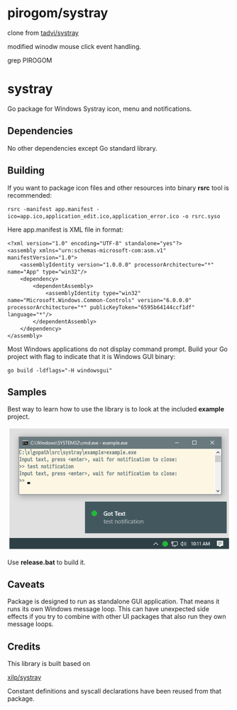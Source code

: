 # pirogom/systray

clone from [tadvi/systray](https://github.com/tadvi/systray)

modified winodw mouse click event handling.

grep PIROGOM

# systray

Go package for Windows Systray icon, menu and notifications.

## Dependencies

No other dependencies except Go standard library.

## Building

If you want to package icon files and other resources into binary **rsrc** tool is recommended:

	rsrc -manifest app.manifest -ico=app.ico,application_edit.ico,application_error.ico -o rsrc.syso

Here app.manifest is XML file in format:
```
<?xml version="1.0" encoding="UTF-8" standalone="yes"?>
<assembly xmlns="urn:schemas-microsoft-com:asm.v1" manifestVersion="1.0">
    <assemblyIdentity version="1.0.0.0" processorArchitecture="*" name="App" type="win32"/>
    <dependency>
        <dependentAssembly>
            <assemblyIdentity type="win32" name="Microsoft.Windows.Common-Controls" version="6.0.0.0" processorArchitecture="*" publicKeyToken="6595b64144ccf1df" language="*"/>
        </dependentAssembly>
    </dependency>
</assembly>
```

Most Windows applications do not display command prompt. Build your Go project with flag to indicate that it is Windows GUI binary:

	go build -ldflags="-H windowsgui"

## Samples

Best way to learn how to use the library is to look at the included **example** project.

![Hello World](example/screenshot.png)

Use **release.bat** to build it.

## Caveats

Package is designed to run as standalone GUI application. That means it runs its own Windows message loop.
This can have unexpected side effects if you try to combine with other UI packages that also run they
own message loops.

## Credits

This library is built based on

[xilp/systray](https://github.com/xilp/systray)

Constant definitions and syscall declarations have been reused from that package.
